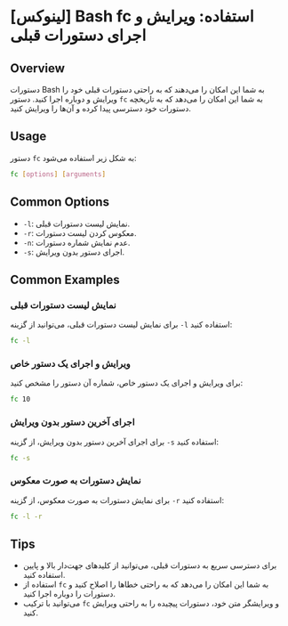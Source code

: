 # [لینوکس] Bash fc استفاده: ویرایش و اجرای دستورات قبلی

## Overview
دستورات Bash به شما این امکان را می‌دهند که به راحتی دستورات قبلی خود را ویرایش و دوباره اجرا کنید. دستور `fc` به شما این امکان را می‌دهد که به تاریخچه دستورات خود دسترسی پیدا کرده و آن‌ها را ویرایش کنید.

## Usage
دستور `fc` به شکل زیر استفاده می‌شود:

```bash
fc [options] [arguments]
```

## Common Options
- `-l`: نمایش لیست دستورات قبلی.
- `-r`: معکوس کردن لیست دستورات.
- `-n`: عدم نمایش شماره دستورات.
- `-s`: اجرای دستور بدون ویرایش.

## Common Examples
### نمایش لیست دستورات قبلی
برای نمایش لیست دستورات قبلی، می‌توانید از گزینه `-l` استفاده کنید:

```bash
fc -l
```

### ویرایش و اجرای یک دستور خاص
برای ویرایش و اجرای یک دستور خاص، شماره آن دستور را مشخص کنید:

```bash
fc 10
```

### اجرای آخرین دستور بدون ویرایش
برای اجرای آخرین دستور بدون ویرایش، از گزینه `-s` استفاده کنید:

```bash
fc -s
```

### نمایش دستورات به صورت معکوس
برای نمایش دستورات به صورت معکوس، از گزینه `-r` استفاده کنید:

```bash
fc -l -r
```

## Tips
- برای دسترسی سریع به دستورات قبلی، می‌توانید از کلیدهای جهت‌دار بالا و پایین استفاده کنید.
- استفاده از `fc` به شما این امکان را می‌دهد که به راحتی خطاها را اصلاح کنید و دستورات را دوباره اجرا کنید.
- می‌توانید با ترکیب `fc` و ویرایشگر متن خود، دستورات پیچیده را به راحتی ویرایش کنید.